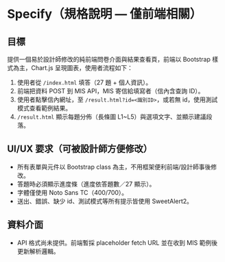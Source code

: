 # Specify（規格說明 — 僅前端相關）

## 目標
提供一個易於設計師修改的純前端問卷介面與結果查看頁，前端以 Bootstrap 樣式為主，Chart.js 呈現圖表，使用者流程如下：
1. 使用者從 `/index.html` 填答（27 題 + 個人資訊）。
2. 前端把資料 POST 到 MIS API，MIS 寄信給填寫者（信內含查詢 ID）。
3. 使用者點擊信內網址，至 `/result.html?id=<識別ID>`，或若無 id，使用測試模式查看範例結果。
4. `/result.html` 顯示每題分佈（長條圖 L1~L5）與選項文字、並顯示建議段落。

## UI/UX 要求（可被設計師方便修改）
- 所有表單與元件以 Bootstrap class 為主，不用框架便利前端/設計師事後修改。
- 答題時必須顯示進度條（進度依答題數／27 顯示）。
- 字體僅使用 Noto Sans TC（400/700）。
- 送出、錯誤、缺少 id、測試模式等所有提示皆使用 SweetAlert2。

## 資料介面
- API 格式尚未提供。前端暫採 placeholder fetch URL 並在收到 MIS 範例後更新解析邏輯。

